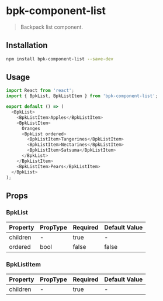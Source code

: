 # bpk-component-list

> Backpack list component.

## Installation

```sh
npm install bpk-component-list --save-dev
```

## Usage

```js
import React from 'react';
import { BpkList, BpkListItem } from 'bpk-component-list';

export default () => (
  <BpkList>
    <BpkListItem>Apples</BpkListItem>
    <BpkListItem>
      Oranges
      <BpkList ordered>
        <BpkListItem>Tangerines</BpkListItem>
        <BpkListItem>Nectarines</BpkListItem>
        <BpkListItem>Satsuma</BpkListItem>
      </BpkList>
    </BpkListItem>
    <BpkListItem>Pears</BpkListItem>
  </BpkList>
);
```

## Props

### BpkList

| Property | PropType | Required | Default Value |
| -------- | -------- | -------- | ------------- |
| children | -        | true     | -             |
| ordered  | bool     | false    | false         |

### BpkListItem

| Property | PropType | Required | Default Value |
| -------- | -------- | -------- | ------------- |
| children | -        | true     | -             |
